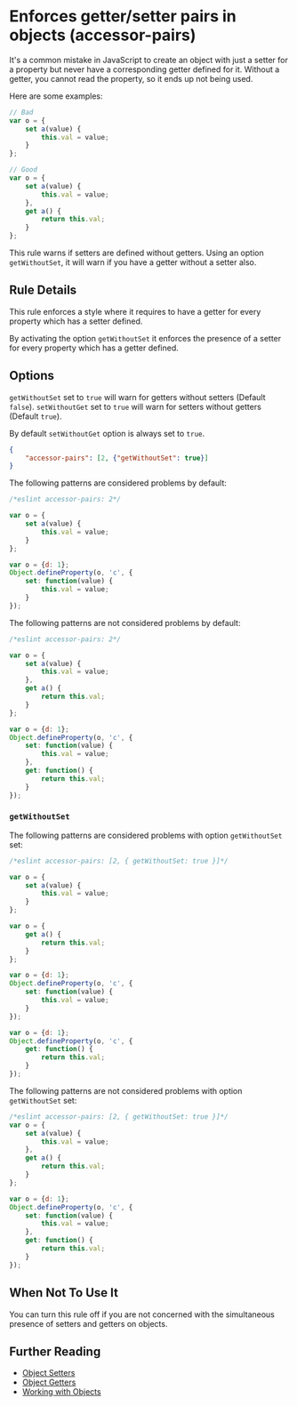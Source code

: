 # Enforces getter/setter pairs in objects (accessor-pairs)

It's a common mistake in JavaScript to create an object with just a setter for a property but never have a corresponding getter defined for it. Without a getter, you cannot read the property, so it ends up not being used.

Here are some examples:

```js
// Bad
var o = {
    set a(value) {
        this.val = value;
    }
};

// Good
var o = {
    set a(value) {
        this.val = value;
    },
    get a() {
        return this.val;
    }
};

```

This rule warns if setters are defined without getters. Using an option `getWithoutSet`, it will warn if you have a getter without a setter also.

## Rule Details

This rule enforces a style where it requires to have a getter for every property which has a setter defined.

By activating the option `getWithoutSet` it enforces the presence of a setter for every property which has a getter defined.

## Options

`getWithoutSet` set to `true` will warn for getters without setters (Default `false`).
`setWithoutGet` set to `true` will warn for setters without getters (Default `true`).

By default `setWithoutGet` option is always set to `true`.

```json
{
    "accessor-pairs": [2, {"getWithoutSet": true}]
}
```

The following patterns are considered problems by default:

```js
/*eslint accessor-pairs: 2*/

var o = {
    set a(value) {
        this.val = value;
    }
};

var o = {d: 1};
Object.defineProperty(o, 'c', {
    set: function(value) {
        this.val = value;
    }
});
```

The following patterns are not considered problems by default:

```js
/*eslint accessor-pairs: 2*/

var o = {
    set a(value) {
        this.val = value;
    },
    get a() {
        return this.val;
    }
};

var o = {d: 1};
Object.defineProperty(o, 'c', {
    set: function(value) {
        this.val = value;
    },
    get: function() {
        return this.val;
    }
});

```

### `getWithoutSet`

The following patterns are considered problems with option `getWithoutSet` set:

```js
/*eslint accessor-pairs: [2, { getWithoutSet: true }]*/

var o = {
    set a(value) {
        this.val = value;
    }
};

var o = {
    get a() {
        return this.val;
    }
};

var o = {d: 1};
Object.defineProperty(o, 'c', {
    set: function(value) {
        this.val = value;
    }
});

var o = {d: 1};
Object.defineProperty(o, 'c', {
    get: function() {
        return this.val;
    }
});
```

The following patterns are not considered problems with option `getWithoutSet` set:

```js
/*eslint accessor-pairs: [2, { getWithoutSet: true }]*/
var o = {
    set a(value) {
        this.val = value;
    },
    get a() {
        return this.val;
    }
};

var o = {d: 1};
Object.defineProperty(o, 'c', {
    set: function(value) {
        this.val = value;
    },
    get: function() {
        return this.val;
    }
});

```

## When Not To Use It

You can turn this rule off if you are not concerned with the simultaneous presence of setters and getters on objects.

## Further Reading

* [Object Setters](https://developer.mozilla.org/en-US/docs/Web/JavaScript/Reference/Functions/set)
* [Object Getters](https://developer.mozilla.org/en-US/docs/Web/JavaScript/Reference/Functions/get)
* [Working with Objects](https://developer.mozilla.org/en-US/docs/Web/JavaScript/Guide/Working_with_Objects)
